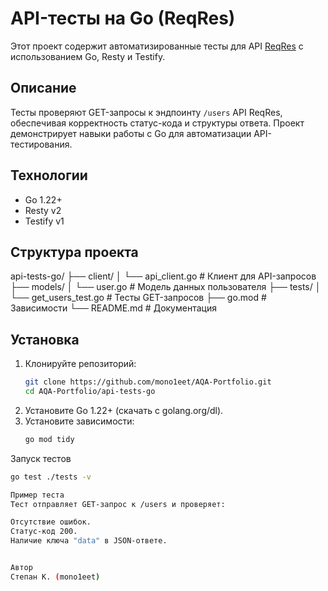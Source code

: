 # API-тесты на Go (ReqRes)

Этот проект содержит автоматизированные тесты для API [ReqRes](https://reqres.in/) с использованием Go, Resty и Testify.

## Описание
Тесты проверяют GET-запросы к эндпоинту `/users` API ReqRes, обеспечивая корректность статус-кода и структуры ответа. Проект демонстрирует навыки работы с Go для автоматизации API-тестирования.

## Технологии
- Go 1.22+
- Resty v2
- Testify v1

## Структура проекта
api-tests-go/
├── client/
│   └── api_client.go     # Клиент для API-запросов
├── models/
│   └── user.go           # Модель данных пользователя
├── tests/
│   └── get_users_test.go # Тесты GET-запросов
├── go.mod                # Зависимости
└── README.md             # Документация


## Установка
1. Клонируйте репозиторий:
   ```bash
   git clone https://github.com/mono1eet/AQA-Portfolio.git
   cd AQA-Portfolio/api-tests-go
2. Установите Go 1.22+ (скачать с golang.org/dl).
3. Установите зависимости:
   ```bash
   go mod tidy

Запуск тестов
   ```bash
   go test ./tests -v

Пример теста
Тест отправляет GET-запрос к /users и проверяет:

Отсутствие ошибок.
Статус-код 200.
Наличие ключа "data" в JSON-ответе.


Автор
Степан К. (mono1eet)
